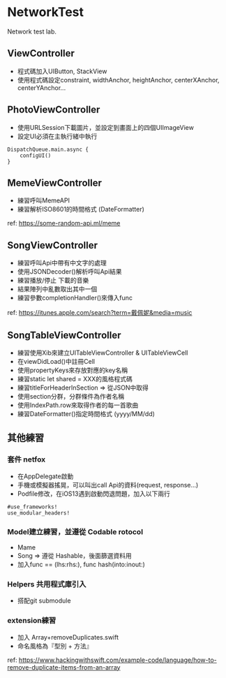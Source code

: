 # NetworkTest
Network test lab.

## ViewController
* 程式碼加入UIButton, StackView
* 使用程式碼設定constraint, widthAnchor, heightAnchor, centerXAnchor, centerYAnchor...

## PhotoViewController
* 使用URLSession下載圖片，並設定到畫面上的四個UIImageView
* 設定UI必須在主執行緒中執行
```swift=
DispatchQueue.main.async {
    configUI()
}
```

## MemeViewController
* 練習呼叫MemeAPI
* 練習解析ISO8601的時間格式 (DateFormatter)

ref: https://some-random-api.ml/meme

## SongViewController
* 練習呼叫Api中帶有中文字的處理
* 使用JSONDecoder()解析呼叫Api結果
* 練習播放/停止 下載的音樂
* 結果陣列中亂數取出其中一個
* 練習參數completionHandler()來傳入func

ref: https://itunes.apple.com/search?term=戴佩妮&media=music

## SongTableViewController
* 練習使用Xib來建立UITableViewController & UITableViewCell
* 在viewDidLoad()中註冊Cell
* 使用propertyKeys來存放對應的key名稱
* 練習static let shared = XXX的風格程式碼
* 練習titleForHeaderInSection => 從JSON中取得
* 使用section分群，分群條件為作者名稱
* 使用IndexPath.row來取得作者的每一首歌曲
* 練習DateFormatter()指定時間格式 (yyyy/MM/dd)

## 其他練習
### 套件 netfox
* 在AppDelegate啟動
* 手機或模擬器搖晃，可以叫出call Api的資料(request, response...)
* Podfile修改，在iOS13遇到啟動閃退問題，加入以下兩行
```swift=
#use_frameworks!
use_modular_headers!
```
### Model建立練習，並遵從 Codable rotocol
* Mame
* Song => 遵從 Hashable，後面篩選資料用
* 加入func == (lhs:rhs:), func hash(into:inout:)

### Helpers 共用程式庫引入
* 搭配git submodule

### extension練習
* 加入 Array+removeDuplicates.swift
* 命名風格為『型別 + 方法』

ref: https://www.hackingwithswift.com/example-code/language/how-to-remove-duplicate-items-from-an-array
